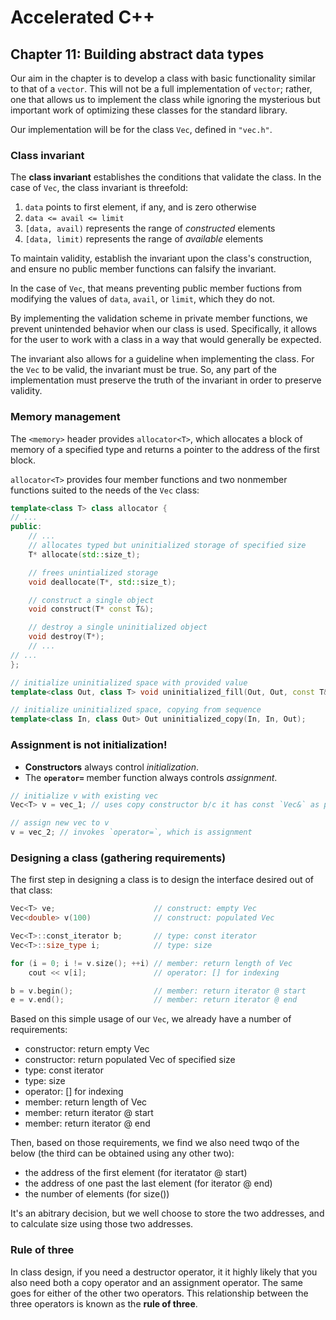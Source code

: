 # Accelerated C++
## Chapter 11: Building abstract data types

Our aim in the chapter is to develop a class with basic functionality similar
to that of a `vector`. This will not be a full implementation of `vector`;
rather, one that allows us to implement the class while ignoring the mysterious
but important work of optimizing these classes for the standard library.

Our implementation will be for the class `Vec`, defined in `"vec.h"`.

### Class invariant
The **class invariant** establishes the conditions that validate the class. In
the case of `Vec`, the class invariant is threefold:
1. `data` points to first element, if any, and is zero otherwise
2. `data <= avail <= limit`
3. `[data, avail)` represents the range of *constructed* elements
4. `[data, limit)`  represents the range of *available* elements

To maintain validity, establish the invariant upon the class's construction,
and ensure no public member functions can falsify the invariant.

In the case of `Vec`, that means preventing public member fuctions from
modifying the values of `data`, `avail`, or `limit`, which they do not.

By implementing the validation scheme in private member functions, we prevent
unintended behavior when our class is used. Specifically, it allows for the
user to work with a class in a way that would generally be expected.

The invariant also allows for a guideline when implementing the class. For the
`Vec` to be valid, the invariant must be true. So, any part of the
implementation must preserve the truth of the invariant in order to preserve
validity.

### Memory management
The `<memory>` header provides `allocator<T>`, which allocates a block of
memory of a specified type and returns a pointer to the address of the first
block.

`allocator<T>` provides four member functions and two nonmember functions
suited to the needs of the `Vec` class:
```cpp
template<class T> class allocator {
// ...
public:
    // ...
    // allocates typed but uninitialized storage of specified size
    T* allocate(std::size_t);

    // frees unintialized storage
    void deallocate(T*, std::size_t);

    // construct a single object
    void construct(T* const T&);

    // destroy a single uninitialized object
    void destroy(T*);
    // ...
// ...
};

// initialize uninitialized space with provided value
template<class Out, class T> void uninitialized_fill(Out, Out, const T&);

// initialize uninitialized space, copying from sequence
template<class In, class Out> Out uninitialized_copy(In, In, Out);
```

### Assignment is not initialization!
- **Constructors** always control *initialization*.
- The **`operator=`** member function always controls *assignment*.
```cpp
// initialize v with existing vec
Vec<T> v = vec_1; // uses copy constructor b/c it has const `Vec&` as param

// assign new vec to v
v = vec_2; // invokes `operator=`, which is assignment
```

### Designing a class (gathering requirements)
The first step in designing a class is to design the interface desired out of
that class:
```cpp
Vec<T> ve;                      // construct: empty Vec
Vec<double> v(100)              // construct: populated Vec

Vec<T>::const_iterator b;       // type: const iterator
Vec<T>::size_type i;            // type: size

for (i = 0; i != v.size(); ++i) // member: return length of Vec
    cout << v[i];               // operator: [] for indexing

b = v.begin();                  // member: return iterator @ start
e = v.end();                    // member: return iterator @ end
```
Based on this simple usage of our `Vec`, we already have a number of
requirements:
- constructor: return empty Vec
- constructor: return populated Vec of specified size
- type: const iterator
- type: size
- operator: [] for indexing
- member: return length of Vec
- member: return iterator @ start
- member: return iterator @ end

Then, based on those requirements, we find we also need twqo of the below (the
third can be obtained using any other two):
- the address of the first element (for iteratator @ start)
- the address of one past the last element (for iterator @ end)
- the number of elements (for size())

It's an abitrary decision, but we well choose to store the two addresses, and
to calculate size using those two addresses.

### Rule of three
In class design, if you need a destructor operator, it it highly likely that
you also need both a copy operator and an assignment operator. The same goes
for either of the other two operators. This relationship between the three
operators is known as the **rule of three**.
